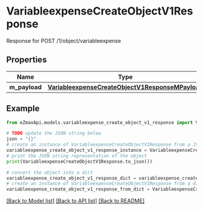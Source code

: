 # VariableexpenseCreateObjectV1Response

Response for POST /1/object/variableexpense

## Properties

Name | Type | Description | Notes
------------ | ------------- | ------------- | -------------
**m_payload** | [**VariableexpenseCreateObjectV1ResponseMPayload**](VariableexpenseCreateObjectV1ResponseMPayload.md) |  | 

## Example

```python
from eZmaxApi.models.variableexpense_create_object_v1_response import VariableexpenseCreateObjectV1Response

# TODO update the JSON string below
json = "{}"
# create an instance of VariableexpenseCreateObjectV1Response from a JSON string
variableexpense_create_object_v1_response_instance = VariableexpenseCreateObjectV1Response.from_json(json)
# print the JSON string representation of the object
print(VariableexpenseCreateObjectV1Response.to_json())

# convert the object into a dict
variableexpense_create_object_v1_response_dict = variableexpense_create_object_v1_response_instance.to_dict()
# create an instance of VariableexpenseCreateObjectV1Response from a dict
variableexpense_create_object_v1_response_from_dict = VariableexpenseCreateObjectV1Response.from_dict(variableexpense_create_object_v1_response_dict)
```
[[Back to Model list]](../README.md#documentation-for-models) [[Back to API list]](../README.md#documentation-for-api-endpoints) [[Back to README]](../README.md)


